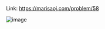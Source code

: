 Link: https://marisaoj.com/problem/58

![image](https://github.com/user-attachments/assets/16ffad4b-1b08-4773-88cb-baae95afd24c)
